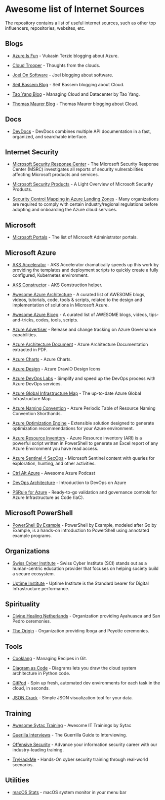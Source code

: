 # Awesome list of Internet Sources
The repository contains a list of useful internet sources, such as other top influencers, repositories, websites, etc.

## Blogs
* [Azure Is Fun](https://azureis.fun/) - Vukasin Terzic blogging about Azure.

* [Cloud Trooper](https://blog.cloudtrooper.net/) - Thoughts from the clouds.

* [Joel On Software](https://www.joelonsoftware.com/) - Joel blogging about software.

* [Seif Bassem Blog](https://www.seifbassem.com/) - Seif Bassem blogging about Cloud.

* [Tao Yang Blog](https://blog.tyang.org/) - Managing Cloud and Datacenter by Tao Yang.

* [Thomas Maurer Blog](https://www.thomasmaurer.ch/) - Thomas Maurer blogging about Cloud.
## Docs
* [DevDocs](https://devdocs.io/) - DevDocs combines multiple API documentation in a fast, organized, and searchable interface.

## Internet Security    
* [Microsoft Security Response Center](https://msrc.microsoft.com/update-guide/vulnerability) - The Microsoft Security Response Center (MSRC) investigates all reports of security vulnerabilities affecting Microsoft products and services.

* [Microsoft Security Products](https://techcommunity.microsoft.com/t5/core-infrastructure-and-security/a-light-overview-of-microsoft-security-products/ba-p/3256279?WT.mc_id=modinfra-00000-rotrent&fbclid=IwAR0PSZwpbak9IPkVz8F0ZuRM29lugpc1EtfqS4iOPBHiRyNEX8F61xBS_sY) - A Light Overview of Microsoft Security Products.

* [Security Control Mapping in Azure Landing Zones](https://learn.microsoft.com/en-us/azure/cloud-adoption-framework/ready/control-mapping/security-control-mapping?WT.mc_id=linkedin) - Many organizations are required to comply with certain industry/regional regulations before adopting and onboarding the Azure cloud services.

## Microsoft
* [Microsoft Portals](https://msportals.io/) - The list of Microsoft Administrator portals.

## Microsoft Azure
* [AKS Accelerator](https://github.com/Azure/AKS-Construction) - AKS Accelerator dramatically speeds up this work by providing the templates and deployment scripts to quickly create a fully configured, Kubernetes environment.

* [AKS Constructor](https://azure.github.io/AKS-Construction/) - AKS Construction helper.

* [Awesome Azure Architecture](https://github.com/lukemurraynz/awesome-azure-architecture) - A curated list of AWESOME blogs, videos, tutorials, code, tools & scripts, related to the design and implementation of solutions in Microsoft Azure.

* [Awesome Azure Bicep](https://github.com/ElYusubov/AWESOME-Azure-Bicep) - A curated list of AWESOME blogs, videos, tips-and-tricks, codes, tools, scripts.

* [Azure Advertiser](https://www.azadvertizer.net/) - Release and change tracking on Azure Governance capabilities.

* [Azure Architecture Document](https://lnkd.in/d-fwafaf) - Azure Architecture Documentation extracted in PDF.

* [Azure Charts](https://www.azurecharts.com/) - Azure Charts.

* [Azure Design](https://github.com/David-Summers/Azure-Design) - Azure DrawIO Design Icons

* [Azure DevOps Labs](https://www.azuredevopslabs.com/) - Simplify and speed up the DevOps process with Azure DevOps services.

* [Azure Global Infrastructure Map](https://infrastructuremap.microsoft.com/) - The up-to-date Azure Global Infrastructure Map.

* [Azure Naming Convention](https://justinoconnor.codes/2022/08/19/azure-periodic-table-of-resource-naming-convention-shorthands/) - Azure Periodic Table of Resource Naming Convention Shorthands.

* [Azure Optimization Engine](https://github.com/helderpinto/AzureOptimizationEngine) - Extensible solution designed to generate optimization recommendations for your Azure environment.

* [Azure Resource Inventory](https://github.com/microsoft/ARI) - Azure Resource inventory (ARI) is a powerful script written in PowerShell to generate an Excel report of any Azure Environment you have read access.

* [Azure Sentinel 4 SecOps](https://github.com/eshlomo1/Microsoft-Sentinel-4-SecOps) - Microsoft Sentinel content with queries for exploration, hunting, and other activities.

* [Ctrl Alt Azure](https://ctrlaltazure.com/episodes) - Awesome Azure Podcast

* [DevOps Architecture](https://learn.microsoft.com/en-gb/azure/architecture/guide/devops/devops-start-here) - Introduction to DevOps on Azure

* [PSRule for Azure](https://azure.github.io/PSRule.Rules.Azure/) - Ready-to-go validation and governance controls for Azure Infrastructure as Code (IaC).

## Microsoft PowerShell
* [PowerShell By Example](https://powershellbyexample.dev/) - PowerShell by Example, modeled after Go by Example, is a hands-on introduction to PowerShell using annotated example programs.

## Organizations 
* [Swiss Cyber Institute](https://swisscyberinstitute.com/) - Swiss Cyber Institute (SCI) stands out as a human-centric education provider that focuses on helping society build a secure ecosystem.

* [Uptime Institute](https://uptimeinstitute.com/) - Uptime Institute is the Standard bearer for Digital Infrastructure performance.

## Spirituality
* [Divine Healing Netherlands](https://divine-healing.nl/) - Organization providing Ayahuasca and San Pedro ceremonies.

* [The Origin](https://www.theorigin.nl/) - Organization providing Iboga and Peyotte ceremonies.

## Tools
* [Cooklang](https://briansunter.com/blog/cooklang/) - Managing Recipes in Git.

* [Diagram as Code](https://github.com/mingrammer/diagrams) - Diagrams lets you draw the cloud system architecture in Python code.

* [GitPod](https://gitpod.io/workspaces) - Spin up fresh, automated dev environments for each task in the cloud, in seconds.

* [JSON Crack](https://github.com/AykutSarac/jsoncrack.com?utm_content=buffer51d6c&utm_medium=social&utm_source=linkedin.com&utm_campaign=buffer) - Simple JSON visualization tool for your data.

## Training
* [Awesome Sytac Training](https://github.com/haciz/awesome-sytac-training) - Awesome IT Trainings by Sytac

* [Guerilla Interviews](https://www.joelonsoftware.com/2006/10/25/the-guerrilla-guide-to-interviewing-version-30/) - The Guerrilla Guide to Interviewing.

* [Offensive Security](https://www.offensive-security.com/) - Advance your information security career with our industry-leading training.

* [TryHackMe](https://tryhackme.com/) - Hands-On cyber security training through real-world scenarios.

## Utilities
* [macOS Stats](https://github.com/exelban/stats) - macOS system monitor in your menu bar

